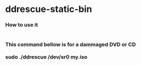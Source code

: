 # ddrescue-static-bin
<h3> How to use it <h3/>
<br> This command bellow is for a dammaged DVD or CD <br/>
<br> sudo ./ddrescue /dev/sr0 my.iso <br/>
